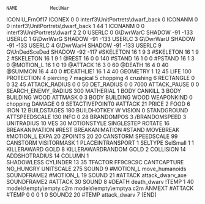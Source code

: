 	NAME 			MecUWar
ICON 			U_FrnOf17
ICONEX 0 0 interf3\UnitPortrets\dwarf_back 0
ICONANM 0 0 interf3\UnitPortrets\dwarf_back 1 44 1
ICONANM 0 0 interf3\UnitPortrets\dwarf 2 2 0
USERLC 			0 G\DwrWarC SHADOW -91 -133
USERLC 			1 G\DwrWarG SHADOW -91 -133
USERLC 			3 G\DwrWarU SHADOW -91 -133
USERLC 			4 G\DwrWarH SHADOW -91 -133
USERLC 			9 G\UnDedSceDed SHADOW -92 -117
#SKELETON               16 1 9 3
#SKELETON               16 1 9 2
#SKELETON               16 1 9 1
@REST      		16 0 0 140
#STAND     		16 1 0 0
#PSTAND    		16 1 3 0
@MOTION_L  		16 1 0 19
@ATTACK    		16 3 0 60
@DEATH     		16 4 0 40
@SUMMON     		16 4 40 0 
#DEATHLIE1 		16 1 4 40
GEOMETRY 		1 12 45
LIFE     		100
PROTECTION 		4 piercing 7 magical 5 chopping 4 crushing 6
RECTANGLE 		0 0 32 45
ATTACK_RADIUS 		0 0 50
DET_RADIUS 		0 0 7000
ATTACK_PAUSE 		0 0
SEARCH_ENEMY_RADIUS 	300
MATHERIAL 		1 BODY
CANKILL 		3 BODY BUILDING WOOD
ATTMASK 0 3 BODY BUILDING WOOD
WEAPONKIND 		0 chopping
DAMAGE   		0 9
SETACTIVEPOINT0		#ATTACK 21
PRICE 			2 FOOD 6 IRON 12
BUILDSTAGES 		180
BUILDHOTKEY		W
VISION 			0
STANDGROUND
ATTSPEEDSCALE 130
INFO 			0 28
BRANDOMPOS 3
/BRANDOMSPEED 3
UNITRADIUS 		10
VES 			30
MOTIONSTYLE 		SINGLESTEP
ROTATE 			16
BREAKANIMATION 		#REST
BREAKANIMATION 		#STAND
MOVEBREAK 		#MOTION_L
EXPA 			20
ZPOINTS 20 20
CANSTORM
SPEEDSCALE 99
CANSTORM
VISITORMASK 1
PLACEINTRANSPORT 1
SELTYPE SelSmall 1 1
KILLERAWARD             GOLD 8
KILLERAWARDRANDOM       GOLD 2
COLLISION 14
ADDSHOTRADIUS 14
COLUMN 1  
SHADOWLESS
CYLINDER 13 35
TFACTOR FF9C9C9C
CANTCAPTURE
NO_HUNGRY
UNITSCALE		275
SOUND 9 #MOTION_L move_humanoids
SOUNDFRAME2 #MOTION_L 19
SOUND 21 #ATTACK attack_dwarv_axe
SOUNDFRAME2 #ATTACK 30
SOUND 8 #DEATH death_dwarv
!TEMP  1 40 models\empty\empty.c2m models\empty\emptya.c2m
ANMEXT #ATTACK #TEMP 0 0 0 1 0
SOUND2 20 #TEMP attack_dwarv 7
[END]
